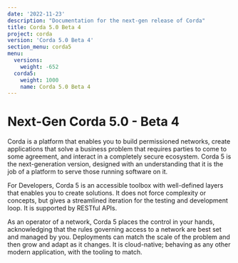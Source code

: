 ```yaml
---
date: '2022-11-23'
description: "Documentation for the next-gen release of Corda"
title: Corda 5.0 Beta 4
project: corda
version: 'Corda 5.0 Beta 4'
section_menu: corda5
menu:
  versions:
    weight: -652
  corda5:
    weight: 1000
    name: Corda 5.0 Beta 4
---
```

# Next-Gen Corda 5.0 - Beta 4

Corda is a platform that enables you to build permissioned networks, create applications that solve a business problem that requires parties to come to some agreement, and interact in a completely secure ecosystem. Corda 5 is the next-generation version, designed with an understanding that it is the job of a platform to serve those running software on it.

For Developers, Corda 5 is an accessible toolbox with well-defined layers that enables you to create solutions. It does not force complexity or concepts, but gives a streamlined iteration for the testing and development loop. It is supported by RESTful APIs.

As an operator of a network, Corda 5 places the control in your hands, acknowledging that the rules governing access to a network are best set and managed by you. Deployments can match the scale of the problem and then grow and adapt as it changes. It is cloud-native; behaving as any other modern application, with the tooling to match.
